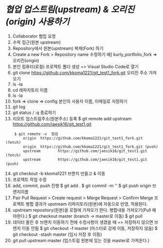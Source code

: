 ***협업 업스트림(upstream) & 오리진(origin) 사용하기***
====================
1. Collaborator 협업 요청
2. 수락 접근(원본 upstream)
3. Repository에서 원본(upstream) 복제(Fork) 하기
4. Create a new Fork > Repository name 수정하기 예] kurly_portfolio_fork => 오리진(origin)
5. 본인 컴퓨터(로컬) 프로젝트 폴더 생성 => Visual Studio Code로 열기
6. git clone https://github.com/kkoma1221/git_test1_fork.git 오리진 주소 가져오기
7. ls -la
8. cd 레파지토리 이름
9. ls -la
10. fork => clone => config 본인의 사용자 이름, 이메일로 지정하기
11. git log
12. git status   /  :q 종료하기
13. 리모트 업스트림주소(원본주소) 등록
    $ git remote add upstream https://github.com/jaesik16/git_test1.git
``````
    $ git remote -v  점검
        origin  https://github.com/kkoma1221/git_test1_fork.git (fetch)
        origin  https://github.com/kkoma1221/git_test1_fork.git (push)
        upstream        https://github.com/jaesik16/git_test1.git (fetch)
        upstream        https://github.com/jaesik16/git_test1.git (push)
``````
14. git checkout -b kkoma1221 브랜치 만들고 & 이동
15. 프로젝트 작업 수정
16. add, commit, push 진행
    $ git add .
    $ git commit -m ''
    $ git push origin 브랜치이름
17. Pair Pull Request > Create request > Merge Request > Confirm Merge
    프로젝트 병합 결과가 upstream 리파지토리(원본)에 자동으로 반영, 적용된다.
18. upstream repository(원본)을 로컬에 가져오기 한다. 병합내용 가져오기(Pull 해야한다.)
    $ git checkout master (branch -> master로 이동)
    $ git pull
19. 데이터 올린 후 브랜치 이동하기 전에 수정사항이 생겼을 때 => 저장하지 않으면 브랜치 이동 안됨
    $ git checkout -f master (마스터로 강제 이동, 저장하지 않음)
    $ git checkout -stash master (임시 저장 후 이동)
20. git pull upstream master (업스트림 원본에 있는 것을 master로 가져온다.)